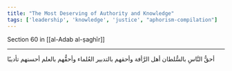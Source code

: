 ```yaml
---
title: "The Most Deserving of Authority and Knowledge"
tags: ['leadership', 'knowledge', 'justice', "aphorism-compilation"]
---
```


 Section 60 in [[al-Adab al-ṣaghīr]]

---
أحقُّ النَّاسِ بالسُّلطان أهل الرَّأفة وأحقهم بالتدبير العُلماء وأحقُّهم بالعلم أحسنهم تأديبًا
